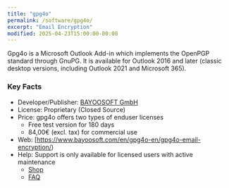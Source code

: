 ```yaml
---
title: "gpg4o"
permalink: /software/gpg4o/
excerpt: "Email Encryption"
modified: 2025-04-23T15:00:00-00:00
---
```


Gpg4o is a Microsoft Outlook Add-in which implements the OpenPGP standard through GnuPG. It is available for Outlook 2016 and later (classic desktop versions, including Outlook 2021 and Microsoft 365). 

### Key Facts

* Developer/Publisher: [BAYOOSOFT GmbH](https://https://www.bayoosoft.com/en/)
* License: Proprietary (Closed Source)
* Price: gpg4o offers two types of enduser licenses
	* Free test version for 180 days
	* 84,00€ (excl. tax) for commercial use
* Web: [https://www.bayoosoft.com/en/gpg4o-en/gpg4o-email-encryption/)
* Help: Support is only available for licensed users with active maintenance
	* [Shop](https://shop.bayoosoft.com/en/gpg4o.html)
	* [FAQ](https://www.bayoosoft.com/en/gpg4o-en/gpg4o-features/)
